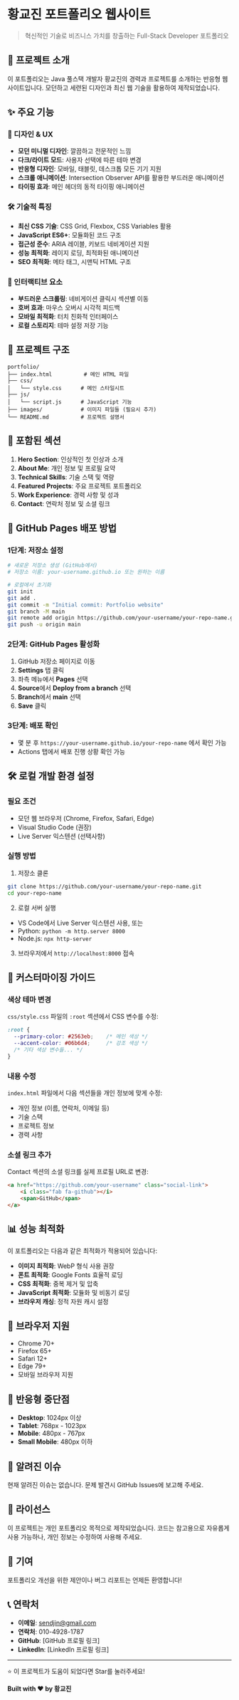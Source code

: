 # 황교진 포트폴리오 웹사이트

> 혁신적인 기술로 비즈니스 가치를 창출하는 Full-Stack Developer 포트폴리오

## 🚀 프로젝트 소개

이 포트폴리오는 Java 풀스택 개발자 황교진의 경력과 프로젝트를 소개하는 반응형 웹사이트입니다. 모던하고 세련된 디자인과 최신 웹 기술을 활용하여 제작되었습니다.

## ✨ 주요 기능

### 🎨 디자인 & UX
- **모던 미니멀 디자인**: 깔끔하고 전문적인 느낌
- **다크/라이트 모드**: 사용자 선택에 따른 테마 변경
- **반응형 디자인**: 모바일, 태블릿, 데스크톱 모든 기기 지원
- **스크롤 애니메이션**: Intersection Observer API를 활용한 부드러운 애니메이션
- **타이핑 효과**: 메인 헤더의 동적 타이핑 애니메이션

### 🛠️ 기술적 특징
- **최신 CSS 기술**: CSS Grid, Flexbox, CSS Variables 활용
- **JavaScript ES6+**: 모듈화된 코드 구조
- **접근성 준수**: ARIA 레이블, 키보드 네비게이션 지원
- **성능 최적화**: 레이지 로딩, 최적화된 애니메이션
- **SEO 최적화**: 메타 태그, 시맨틱 HTML 구조

### 📱 인터랙티브 요소
- **부드러운 스크롤링**: 네비게이션 클릭시 섹션별 이동
- **호버 효과**: 마우스 오버시 시각적 피드백
- **모바일 최적화**: 터치 친화적 인터페이스
- **로컬 스토리지**: 테마 설정 저장 기능

## 📁 프로젝트 구조

```
portfolio/
├── index.html          # 메인 HTML 파일
├── css/
│   └── style.css      # 메인 스타일시트
├── js/
│   └── script.js      # JavaScript 기능
├── images/            # 이미지 파일들 (필요시 추가)
└── README.md          # 프로젝트 설명서
```

## 🎯 포함된 섹션

1. **Hero Section**: 인상적인 첫 인상과 소개
2. **About Me**: 개인 정보 및 프로필 요약
3. **Technical Skills**: 기술 스택 및 역량
4. **Featured Projects**: 주요 프로젝트 포트폴리오
5. **Work Experience**: 경력 사항 및 성과
6. **Contact**: 연락처 정보 및 소셜 링크

## 🚀 GitHub Pages 배포 방법

### 1단계: 저장소 설정
```bash
# 새로운 저장소 생성 (GitHub에서)
# 저장소 이름: your-username.github.io 또는 원하는 이름

# 로컬에서 초기화
git init
git add .
git commit -m "Initial commit: Portfolio website"
git branch -M main
git remote add origin https://github.com/your-username/your-repo-name.git
git push -u origin main
```

### 2단계: GitHub Pages 활성화
1. GitHub 저장소 페이지로 이동
2. **Settings** 탭 클릭
3. 좌측 메뉴에서 **Pages** 선택
4. **Source**에서 **Deploy from a branch** 선택
5. **Branch**에서 **main** 선택
6. **Save** 클릭

### 3단계: 배포 확인
- 몇 분 후 `https://your-username.github.io/your-repo-name` 에서 확인 가능
- Actions 탭에서 배포 진행 상황 확인 가능

## 🛠️ 로컬 개발 환경 설정

### 필요 조건
- 모던 웹 브라우저 (Chrome, Firefox, Safari, Edge)
- Visual Studio Code (권장)
- Live Server 익스텐션 (선택사항)

### 실행 방법
1. 저장소 클론
```bash
git clone https://github.com/your-username/your-repo-name.git
cd your-repo-name
```

2. 로컬 서버 실행
- VS Code에서 Live Server 익스텐션 사용, 또는
- Python: `python -m http.server 8000`
- Node.js: `npx http-server`

3. 브라우저에서 `http://localhost:8000` 접속

## 🎨 커스터마이징 가이드

### 색상 테마 변경
`css/style.css` 파일의 `:root` 섹션에서 CSS 변수를 수정:
```css
:root {
  --primary-color: #2563eb;    /* 메인 색상 */
  --accent-color: #06b6d4;     /* 강조 색상 */
  /* 기타 색상 변수들... */
}
```

### 내용 수정
`index.html` 파일에서 다음 섹션들을 개인 정보에 맞게 수정:
- 개인 정보 (이름, 연락처, 이메일 등)
- 기술 스택
- 프로젝트 정보
- 경력 사항

### 소셜 링크 추가
Contact 섹션의 소셜 링크를 실제 프로필 URL로 변경:
```html
<a href="https://github.com/your-username" class="social-link">
    <i class="fab fa-github"></i>
    <span>GitHub</span>
</a>
```

## 📊 성능 최적화

이 포트폴리오는 다음과 같은 최적화가 적용되어 있습니다:

- **이미지 최적화**: WebP 형식 사용 권장
- **폰트 최적화**: Google Fonts 효율적 로딩
- **CSS 최적화**: 중복 제거 및 압축
- **JavaScript 최적화**: 모듈화 및 비동기 로딩
- **브라우저 캐싱**: 정적 자원 캐시 설정

## 🔧 브라우저 지원

- Chrome 70+
- Firefox 65+
- Safari 12+
- Edge 79+
- 모바일 브라우저 지원

## 📱 반응형 중단점

- **Desktop**: 1024px 이상
- **Tablet**: 768px - 1023px
- **Mobile**: 480px - 767px
- **Small Mobile**: 480px 이하

## 🐛 알려진 이슈

현재 알려진 이슈는 없습니다. 문제 발견시 GitHub Issues에 보고해 주세요.

## 📄 라이선스

이 프로젝트는 개인 포트폴리오 목적으로 제작되었습니다. 
코드는 참고용으로 자유롭게 사용 가능하나, 개인 정보는 수정하여 사용해 주세요.

## 🤝 기여

포트폴리오 개선을 위한 제안이나 버그 리포트는 언제든 환영합니다!

## 📞 연락처

- **이메일**: sendjin@gmail.com
- **연락처**: 010-4928-1787
- **GitHub**: [GitHub 프로필 링크]
- **LinkedIn**: [LinkedIn 프로필 링크]

---

⭐ 이 프로젝트가 도움이 되었다면 Star를 눌러주세요!

**Built with ❤️ by 황교진** 